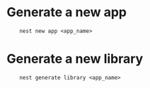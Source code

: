 # Generate a new app

```
    nest new app <app_name>
```

# Generate a new library

```
    nest generate library <app_name>
```
